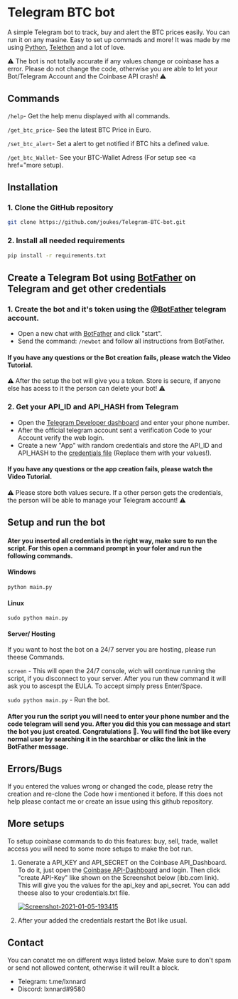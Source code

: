 # Telegram BTC bot

A simple Telegram bot to track, buy and alert the BTC prices easily. You can run it on any masine. Easy to set up commads and more! It was made by me using <a href="https://www.python.org">Python</a>, <a href="https://www.telethon.dev"> Telethon</a> and a lot of love.

⚠️ The bot is not totally accurate if any values change or coinbase has a error. Please do not change the code, otherwise you are able to let your Bot/Telegram Account and the Coinbase API crash! ⚠️

## Commands

`/help`- Get the help menu displayed with all commands.

`/get_btc_price`- See the latest BTC Price in Euro.

`/set_btc_alert`- Set a alert to get notified if BTC hits a defined value.

`/get_btc_Wallet`- See your BTC-Wallet Adress (For setup see <a href="more setup).

## Installation

### 1. Clone the GitHub repository
```sh
git clone https://github.com/joukes/Telegram-BTC-bot.git
```

### 2. Install all needed requirements

```sh
pip install -r requirements.txt
```

## Create a Telegram Bot using <a href="https://www.t.me/BotFather">BotFather</a> on Telegram and get other credentials

### 1. Create the bot and it's token using the <a href="https://www.t.me/BotFather"> @BotFather</a> telegram account.

- Open a new chat with <a href="https://www.t.me/BotFather">BotFather</a> and click "start".
- Send the command: `/newbot` and follow all instructions from BotFather.

#### If you have any questions or the Bot creation fails, please watch the Video Tutorial.

⚠️ After the setup the bot will give you a token. Store is secure, if anyone else has acess to it the person can delete your bot! ⚠️

### 2. Get your API_ID and API_HASH from Telegram

- Open the <a href="https://www.my.telegram.org/"> Telegram Developer dashboard</a> and enter your phone number.
- After the official telegram account sent a verification Code to your Account verify the web login.
- Create a new "App" with random credentials and store the API_ID and API_HASH to the <a href="https://github.com/joukes/Telegram-BTC-bot/blob/main/credentials.txt"> credentials file</a> (Replace them with your values!).

#### If you have any questions or the app creation fails, please watch the Video Tutorial.

⚠️ Please store both values secure. If a other person gets the credentials, the person will be able to manage your Telegram account! ⚠️

## Setup and run the bot

#### Ater you inserted all credentials in the right way, make sure to run the script. For this open a command prompt in your foler and run the following commands.

#### Windows

```python main.py```

#### Linux

```sudo python main.py```

#### Server/ Hosting

If you want to host the bot on a 24/7 server you are hosting, please run theese Commands.

`screen` - This will open the 24/7 console, wich will continue running the script, if you disconnect to your server. After you run thew command it will ask you to ascespt the EULA. To accept simply press Enter/Space.

`sudo python main.py` - Run the bot.

#### After you run the script you will need to enter your phone number and the code telegram will send you. After you did this you can message and start the bot you just created. Congratulations 🥳. You will find the bot like every normal user by searching it in the searchbar or clikc the link in the BotFather message.

## Errors/Bugs

If you entered the values wrong or changed the code, please retry the creation and re-clone the Code how i mentioned it before. If this does not help please contact me or create an issue using this github repository.

## More setups

To setup coinbase commands to do this features: buy, sell, trade, wallet access you will need to some more setups to make the bot run.

1. Generate a API_KEY and API_SECRET on the Coinbase API_Dashboard. To do it, just open the <a href="https://www.coinbase.com/settings/api">Coinbase API-Dashboard</a> and login. Then click "create API-Key" like shown on the Screenshot below (ibb.com link). This will give you the values for the api_key and api_secret. You can add theese also to your credentials.txt file.


      <a href="https://ibb.co/9srwyFw"><img src="https://i.ibb.co/9srwyFw/Screenshot-2021-01-05-193415.png" alt="Screenshot-2021-01-05-193415" border="0"></a>

2. After your added the credentials restart the Bot like usual.

## Contact

You can conatct me on different ways listed below. Make sure to don't spam or send not allowed content, otherwise it will reullt a block.

- Telegram: t.me/lxnnard
- Discord: lxnnard#9580
